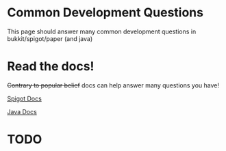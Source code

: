# Common Development Questions
This page should answer many common development questions in bukkit/spigot/paper (and java)

# Read the docs!
~~Contrary to popular belief~~ docs can help answer many questions you have!

[Spigot Docs](https://hub.spigotmc.org/javadocs/spigot/index.html)

[Java Docs](https://docs.oracle.com/en/java/javase/17/docs/api/index.html)

# TODO
